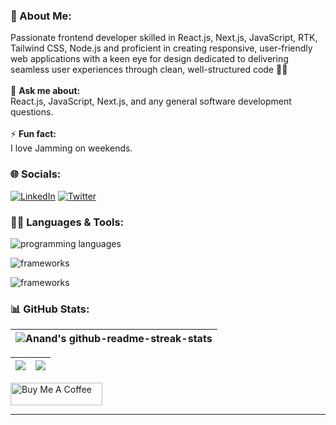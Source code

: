 ### 💫 About Me:
Passionate frontend developer skilled in React.js, Next.js, JavaScript, RTK, Tailwind CSS, Node.js and proficient in creating responsive, user-friendly web applications with a keen eye for design dedicated to delivering seamless user experiences through clean, well-structured code 🧑‍💻 <br><br>💬 **Ask me about:**  <br>React.js, JavaScript, Next.js, and any general software development questions.<br><br>⚡ **Fun fact:**  <br>I love Jamming on weekends.

### 🌐 Socials:
[![LinkedIn](https://img.shields.io/badge/LinkedIn-%230077B5.svg?logo=linkedin&logoColor=white)](https://www.linkedin.com/in/anand-gadagin-6a8a96184/) [![Twitter](https://img.shields.io/badge/Twitter-%231DA1F2.svg?logo=Twitter&logoColor=white)](https://twitter.com/Anandsg_)


### 🧑‍💻 Languages & Tools:
<p align="cente">
  <img src="https://skillicons.dev/icons?i=react,nextjs,js,ts,nodejs,expressjs,mongodb,redux,tailwind,jest,rust" alt="programming languages" />
</p>
<p align="cente">
  <img src="https://skillicons.dev/icons?i=netlify,webpack,babel,github,firebase,vscode,flutter,jenkins,ai,ps" alt="frameworks" />
</p>
<p align="cente">
  <img src="https://skillicons.dev/icons?i=sass,bootstrap,materialui" alt="frameworks" />
</p>

### 📊 GitHub Stats:

| ![Anand's github-readme-streak-stats](https://github-readme-streak-stats-kv.vercel.app?user=Anandsg&theme=tokyonight_duo&hide_border=true) |
| --- |


| <a href="https://github.com/Anandsg/github-readme-stats"><img align="center" src="https://github-readme-stats-sigma-five.vercel.app/api?username=Anandsg&show_icons=true&theme=tokyonight&hide_border=true" /></a> | <a href="https://github.com/Anandsg/github-readme-stats"><img align="center" src="https://github-readme-stats-git-masterrstaa-rickstaa.vercel.app/api/top-langs?username=Anandsg&langs_count=8&show_icons=true&locale=en&layout=compact&theme=prussian&hide_border=true"/></a> |
| ------------- | ------------- |

<a href="https://www.buymeacoffee.com/anandsg" target="_blank"><img src="https://cdn.buymeacoffee.com/buttons/v2/default-yellow.png" alt="Buy Me A Coffee" style="height: 36px !important;width: 147px !important;" ></a>

-------


